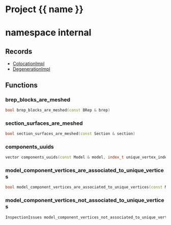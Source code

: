 <script setup>
import {useRoute} from 'vitepress'
const {path} = useRoute()
const tokens = path.split('/')
const words = tokens[2].split('-');
for (let i = 0; i < words.length; i++) {
    words[i] = words[i].charAt(0).toUpperCase() + words[i].slice(1);
    words[i] = words[i].replace('geode', 'Geode')
}
const name = words.join('-');
</script>
# Project {{ name }}

# namespace internal



## Records

* [ColocationImpl](ColocationImpl.md)
* [DegenerationImpl](DegenerationImpl.md)


## Functions

### brep_blocks_are_meshed

```cpp
bool brep_blocks_are_meshed(const BRep & brep)
```


### section_surfaces_are_meshed

```cpp
bool section_surfaces_are_meshed(const Section & section)
```


### components_uuids

```cpp
vector components_uuids(const Model & model, index_t unique_vertex_index, const geode::ComponentType & type)
```


### model_component_vertices_are_associated_to_unique_vertices

```cpp
bool model_component_vertices_are_associated_to_unique_vertices(const Model & model, const ComponentID & component_id, const Mesh & component_mesh)
```


### model_component_vertices_not_associated_to_unique_vertices

```cpp
InspectionIssues model_component_vertices_not_associated_to_unique_vertices(const Model & model, const ComponentID & component_id, const Mesh & component_mesh)
```





